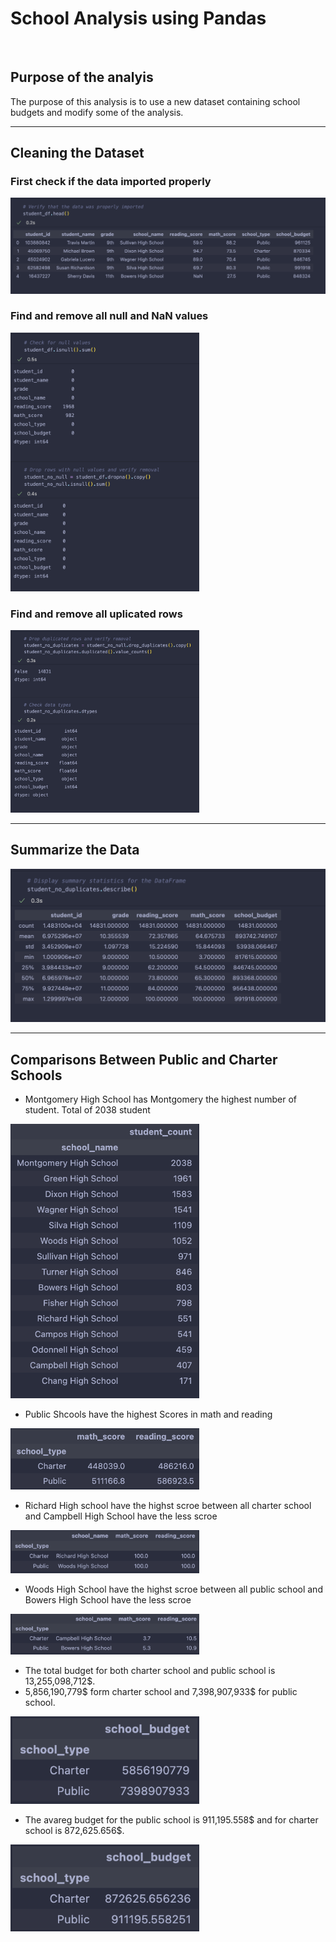 # School Analysis using Pandas

![]()

## Purpose of the analyis

The purpose of this analysis is to use a new dataset containing school budgets and modify some of the analysis.
___________

## Cleaning the Dataset

### First check if the data imported properly

![imported_data](./Resources/imported_data.png)

### Find and remove all null and NaN values

<img src="./Resources/null_values.png"  width="60%" height="30%" alt="null_values">

### Find and remove all uplicated rows

<img src="./Resources/duplicates_rows.png"  width="60%" height="30%" alt="duplicates_rows">

____

## Summarize the Data

![summary statistics for the DataFrame](./Resources/summary_statistics_for_the_DataFrame.png)

____

## Comparisons Between Public and Charter Schools

- Montgomery High School has Montgomery the highest number of student. Total of 2038 student

<img src="./Resources/student_count.png"  width="60%" height="30%" alt="student_count">

- Public Shcools have the highest Scores in math and reading

<img src="./Resources/total_student.png" width="60%" height="30%" alt="total_student">

- Richard High school have the highst scroe  between all charter school and Campbell High School have the less scroe

<img src="./Resources/max_scroe.png" width="60%" height="30%" alt="max_score">

- Woods High School have the highst scroe  between all public school and Bowers High School have the less scroe

<img src="./Resources/min_score.png" width="60%" height="30%" alt="total_student">

- The total budget for both charter school and public school is 13,255,098,712$.
- 5,856,190,779$ form charter school and 7,398,907,933$ for public school.

<img src="./Resources/total_b.png" width="60%" height="30%" alt="total_budget">

- The avareg budget for the public school is 911,195.558$ and for charter school is 872,625.656$.

<img src="./Resources/avareg_b.png" width="60%" height="30%" alt="avrge_budget">
